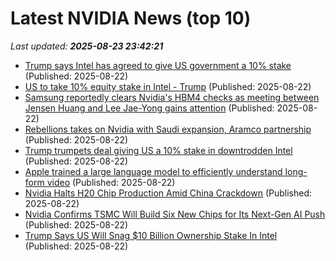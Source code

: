 # Latest NVIDIA News (top 10)
_Last updated: **2025-08-23 23:42:21**_

- [Trump says Intel has agreed to give US government a 10% stake](https://www.irishtimes.com/world/us/2025/08/22/trump-says-intel-has-agreed-to-give-us-government-a-10-stake/) (Published: 2025-08-22)
- [US to take 10% equity stake in Intel - Trump](https://www.rte.ie/news/business/2025/0822/1529779-us-intel-stake/) (Published: 2025-08-22)
- [Samsung reportedly clears Nvidia's HBM4 checks as meeting between Jensen Huang and Lee Jae-Yong gains attention](https://www.digitimes.com/news/a20250821PD240/samsung-nvidia-hbm4-hbm-2025.html) (Published: 2025-08-22)
- [Rebellions takes on Nvidia with Saudi expansion, Aramco partnership](https://www.digitimes.com/news/a20250821VL204/middle-east-nvidia-startup-ai-chip-saudi-arabia.html) (Published: 2025-08-22)
- [Trump trumpets deal giving US a 10% stake in downtrodden Intel](https://www.livemint.com/companies/news/trump-trumpets-deal-giving-us-a-10-stake-in-downtrodden-intel-11755901766091.html) (Published: 2025-08-22)
- [Apple trained a large language model to efficiently understand long-form video](https://9to5mac.com/2025/08/22/apple-trained-a-large-language-model-to-efficiently-understand-long-form-video/) (Published: 2025-08-22)
- [Nvidia Halts H20 Chip Production Amid China Crackdown](https://finance.yahoo.com/news/nvidia-halts-h20-chip-production-221017863.html) (Published: 2025-08-22)
- [Nvidia Confirms TSMC Will Build Six New Chips for Its Next-Gen AI Push](https://finance.yahoo.com/news/nvidia-confirms-tsmc-build-six-220232821.html) (Published: 2025-08-22)
- [Trump Says US Will Snag $10 Billion Ownership Stake In Intel](https://dailycaller.com/2025/08/22/donald-trump-us-10-billion-ownership-stake-intel/) (Published: 2025-08-22)
